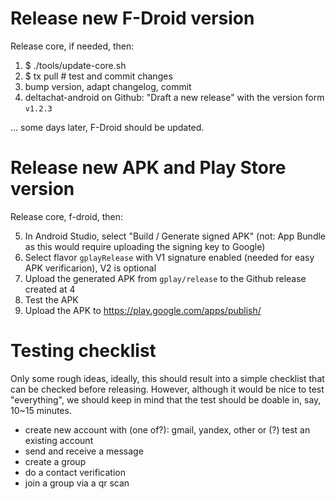 # Release new F-Droid version

Release core, if needed, then:

1. $ ./tools/update-core.sh
2. $ tx pull # test and commit changes
3. bump version, adapt changelog, commit
4. deltachat-android on Github: "Draft a new release" with the version form `v1.2.3`

... some days later, F-Droid should be updated.


# Release new APK and Play Store version

Release core, f-droid, then:

5. In Android Studio, select "Build / Generate signed APK"
   (not: App Bundle as this would require uploading the signing key to Google)
6. Select flavor `gplayRelease` with V1 signature enabled
   (needed for easy APK verificarion), V2 is optional
7. Upload the generated APK from `gplay/release` to the Github release created at 4
8. Test the APK
9. Upload the APK to https://play.google.com/apps/publish/


# Testing checklist

Only some rough ideas, ideally, this should result into a simple checklist
that can be checked before releasing.
However, although it would be nice to test "everything", we should keep in mind
that the test should be doable in, say, 10~15 minutes.
- create new account with (one of?): gmail, yandex, other
  or (?) test an existing account
- send and receive a message
- create a group
- do a contact verification
- join a group via a qr scan

